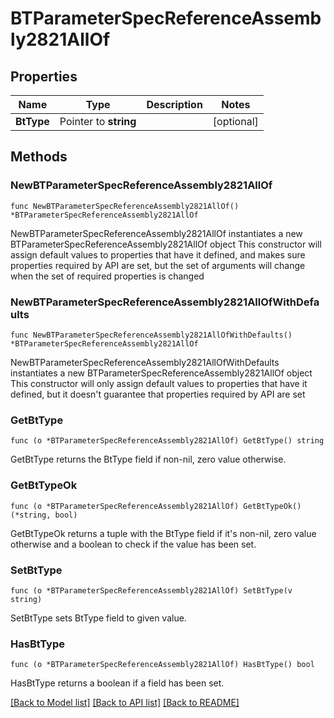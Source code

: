# BTParameterSpecReferenceAssembly2821AllOf

## Properties

Name | Type | Description | Notes
------------ | ------------- | ------------- | -------------
**BtType** | Pointer to **string** |  | [optional] 

## Methods

### NewBTParameterSpecReferenceAssembly2821AllOf

`func NewBTParameterSpecReferenceAssembly2821AllOf() *BTParameterSpecReferenceAssembly2821AllOf`

NewBTParameterSpecReferenceAssembly2821AllOf instantiates a new BTParameterSpecReferenceAssembly2821AllOf object
This constructor will assign default values to properties that have it defined,
and makes sure properties required by API are set, but the set of arguments
will change when the set of required properties is changed

### NewBTParameterSpecReferenceAssembly2821AllOfWithDefaults

`func NewBTParameterSpecReferenceAssembly2821AllOfWithDefaults() *BTParameterSpecReferenceAssembly2821AllOf`

NewBTParameterSpecReferenceAssembly2821AllOfWithDefaults instantiates a new BTParameterSpecReferenceAssembly2821AllOf object
This constructor will only assign default values to properties that have it defined,
but it doesn't guarantee that properties required by API are set

### GetBtType

`func (o *BTParameterSpecReferenceAssembly2821AllOf) GetBtType() string`

GetBtType returns the BtType field if non-nil, zero value otherwise.

### GetBtTypeOk

`func (o *BTParameterSpecReferenceAssembly2821AllOf) GetBtTypeOk() (*string, bool)`

GetBtTypeOk returns a tuple with the BtType field if it's non-nil, zero value otherwise
and a boolean to check if the value has been set.

### SetBtType

`func (o *BTParameterSpecReferenceAssembly2821AllOf) SetBtType(v string)`

SetBtType sets BtType field to given value.

### HasBtType

`func (o *BTParameterSpecReferenceAssembly2821AllOf) HasBtType() bool`

HasBtType returns a boolean if a field has been set.


[[Back to Model list]](../README.md#documentation-for-models) [[Back to API list]](../README.md#documentation-for-api-endpoints) [[Back to README]](../README.md)



